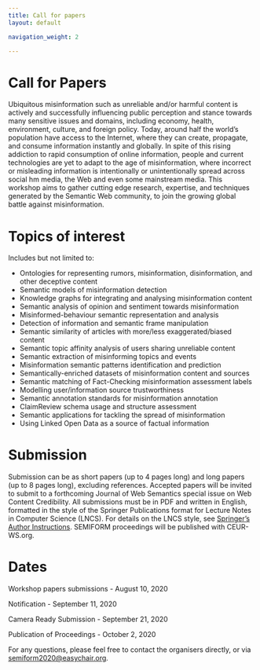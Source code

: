 ```yaml
---
title: Call for papers
layout: default

navigation_weight: 2

---
```


# Call for Papers

Ubiquitous misinformation such as unreliable and/or harmful content is actively and successfully influencing public perception and stance towards many sensitive issues and domains, including economy, health, environment, culture, and foreign policy. Today, around half the world’s population have access to the Internet, where they can create, propagate, and consume information instantly and globally. In spite of this rising addiction to rapid consumption of online information, people and current technologies are yet to adapt to the age of misinformation, where incorrect or misleading information is intentionally or unintentionally spread across social hm media, the Web and even some mainstream media. This workshop aims to gather cutting edge research, expertise, and techniques generated by the Semantic Web community, to join the growing global battle against misinformation.


# Topics of interest

Includes but not limited to:
- Ontologies for representing rumors, misinformation, disinformation, and other deceptive content
- Semantic models of misinformation detection
- Knowledge graphs for integrating and analysing misinformation content
- Semantic analysis of opinion and sentiment towards misinformation
- Misinformed-behaviour semantic representation and analysis
- Detection of information and semantic frame manipulation
- Semantic similarity of articles with more/less exaggerated/biased content
- Semantic topic affinity analysis of users sharing unreliable content
- Semantic extraction of misinforming topics and events
- Misinformation semantic patterns identification and prediction
- Semantically-enriched datasets of misinformation content and sources
- Semantic matching of Fact-Checking misinformation assessment labels
- Modelling user/information source trustworthiness
- Semantic annotation standards for misinformation annotation
- ClaimReview schema usage and structure assessment
- Semantic applications for tackling the spread of misinformation
- Using Linked Open Data as a source of factual information


# Submission
Submission can be as short papers (up to 4 pages long) and long papers (up to 8 pages long), excluding references. Accepted papers will be invited to submit to a forthcoming Journal of Web Semantics special issue on Web Content Credibility. All submissions must be in PDF and written in English, formatted in the style of the Springer Publications format for Lecture Notes in Computer Science (LNCS). For details on the LNCS style, see [Springer’s Author Instructions](http://www.springer.com/computer/lncs?%20SGWID=0-164-6-793341-0). SEMIFORM proceedings will be published with CEUR-WS.org.


# Dates

Workshop papers submissions - August 10, 2020

Notification                - September 11, 2020

Camera Ready Submission     - September 21, 2020

Publication of Proceedings  - October 2, 2020



For any questions, please feel free to contact the organisers directly, or via semiform2020@easychair.org.
